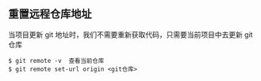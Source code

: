 ## 重置远程仓库地址

当项目更新 git 地址时，我们不需要重新获取代码，只需要当前项目中去更新 git 仓库

```
$ git remote -v  查看当前仓库
$ git remote set-url origin <git仓库>
```
